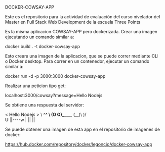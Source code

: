 DOCKER-COWSAY-APP

Este es el repositorio para la actividad de evaluación del curso nivelador del Master en Full Stack Web Development de la escuela Three Points

Es la misma aplicacion COWSAY-APP pero dockerizada. Crear una imagen ejecutando un comando similar a:

docker build . -t docker-cowsay-app

Esto creara una imagen de la aplicacion, que se puede correr mediante CLI o Docker desktop. Para correr en un contenedor, ejecutar un comando similar a:

docker run -d -p 3000:3000 docker-cowsay-app

Realizar una peticion tipo get:

localhost:3000/cowsay?message=Hello Nodejs

Se obtiene una respuesta del servidor:

< Hello Nodejs >
    \   ^__^
     \  (O O)\_______
        (__)\       )\/\
         U ||----w |
            ||     ||

Se puede obtener una imagen de esta app en el repositorio de imagenes de docker:

https://hub.docker.com/repository/docker/legoncio/docker-cowsay-app